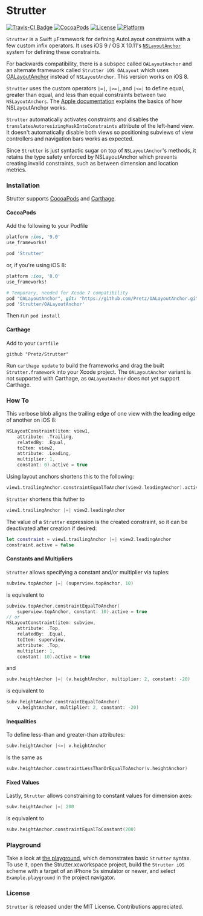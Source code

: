 # Strutter
[![Travis-CI Badge](https://travis-ci.org/Pretz/Strutter.svg?branch=master)](https://travis-ci.org/Pretz/Strutter)
[![CocoaPods](https://img.shields.io/cocoapods/v/Strutter.svg?style=flat)](http://cocoapods.org/pods/Strutter)
[![License](https://img.shields.io/cocoapods/l/Strutter.svg?style=flat)](https://github.com/Pretz/Strutter/blob/master/LICENSE)
[![Platform](https://img.shields.io/cocoapods/p/Strutter.svg?style=flat)](http://cocoapods.org/pods/Strutter)

`Strutter` is a Swift µFramework for defining AutoLayout constraints with a few custom infix operators. It uses iOS 9 / OS X 10.11's [`NSLayoutAnchor`][anchor] system for defining these constraints. 

For backwards compatibility, there is a subspec called `OALayoutAnchor` and an alternate framework called `Strutter iOS OALayout` which uses [OALayoutAnchor](https://github.com/oarrabi/OALayoutAnchor) instead of `NSLayoutAnchor`. This version works on iOS 8.

`Strutter` uses the custom operators `|=|`,  `|>=|`, and `|<=|` to define equal, greater than equal, and less than equal constraints between two `NSLayoutAnchors`. The [Apple documentation][anchor] explains the basics of how NSLayoutAnchor works.

`Strutter` automatically activates constraints and disables the `translatesAutoresizingMaskIntoConstraints` attribute of the left-hand view. It doesn't automatically disable both views so positioning subviews of view controllers and navigation bars works as expected.

Since `Strutter` is just syntactic sugar on top of `NSLayoutAnchor`'s methods, it retains the type safety enforced by NSLayoutAnchor which prevents creating invalid constraints, such as between dimension and location metrics.

### Installation

Strutter supports [CocoaPods](https://cocoapods.org) and [Carthage](https://github.com/Carthage/Carthage).

#### CocoaPods

Add the following to your Podfile
```ruby
platform :ios, '9.0'
use_frameworks!

pod 'Strutter'
```
or, if you're using iOS 8:
```ruby
platform :ios, '8.0'
use_frameworks!

# Temporary, needed for Xcode 7 compatibility
pod "OALayoutAnchor", git: "https://github.com/Pretz/OALayoutAnchor.git"
pod 'Strutter/OALayoutAnchor'
```

Then run `pod install`

#### Carthage

Add to your `Cartfile`
```
github "Pretz/Strutter"
```

Run `carthage update` to build the frameworks and drag the built `Strutter.framework` into your Xcode project. The `OALayoutAnchor` variant is not supported with Carthage, as `OALayoutAnchor` does not yet support Carthage.

### How To

This verbose blob aligns the trailing edge of one view with the leading edge of another on iOS 8:

```swift
NSLayoutConstraint(item: view1,
    attribute: .Trailing,
    relatedBy: .Equal,
    toItem: view2,
    attribute: .Leading,
    multiplier: 1,
    constant: 0).active = true
```

Using layout anchors shortens this to the following:

```swift
view1.trailingAnchor.constraintEqualToAnchor(view2.leadingAnchor).active = true
```

`Strutter` shortens this futher to
```swift
view1.trailingAnchor |=| view2.leadingAnchor
```

The value of a `Strutter` expression is the created constraint, so it can be deactivated after creation if desired:
```swift
let constraint = view1.trailingAnchor |=| view2.leadingAnchor
constraint.active = false
```

#### Constants and Multipliers

`Strutter` allows specifying a constant and/or multiplier via tuples:
```swift
subview.topAnchor |=| (superview.topAnchor, 10)
```
is equivalent to
```swift
subview.topAnchor.constraintEqualToAnchor(
    superview.topAnchor, constant: 10).active = true
// or
NSLayoutConstraint(item: subview, 
    attribute: .Top, 
    relatedBy: .Equal, 
    toItem: superview, 
    attribute: .Top, 
    multiplier: 1, 
    constant: 10).active = true
```

and

```swift
subv.heightAnchor |=| (v.heightAnchor, multiplier: 2, constant: -20)
```
is equivalent to
```swift
subv.heightAnchor.constraintEqualToAnchor(
    v.heightAnchor, multiplier: 2, constant: -20)
```

#### Inequalities

To define less-than and greater-than attributes:
```swift
subv.heightAnchor |<=| v.heightAnchor
```
Is the same as
```swift
subv.heightAnchor.constraintLessThanOrEqualToAnchor(v.heightAnchor)
```

#### Fixed Values

Lastly, `Strutter` allows constraining to constant values for dimension axes:
```swift
subv.heightAnchor |=| 200
```
is equivalent to
```swift
subv.heightAnchor.constraintEqualToConstant(200)
```

[anchor]: https://developer.apple.com/library/prerelease/mac/documentation/AppKit/Reference/NSLayoutAnchor_ClassReference/index.html
[oalayoutanchor]: https://github.com/oarrabi/OALayoutAnchor

### Playground

Take a look at [the playground](https://github.com/Pretz/Strutter/blob/master/Example.playground/Contents.swift), which demonstrates basic `Strutter` syntax. To use it, open the Strutter.xcworkspace project, build the `Strutter iOS` scheme with a target of an iPhone 5s simulator or newer, and select `Example.playground` in the project navigator.

### License

`Strutter` is released under the MIT License. Contributions appreciated.